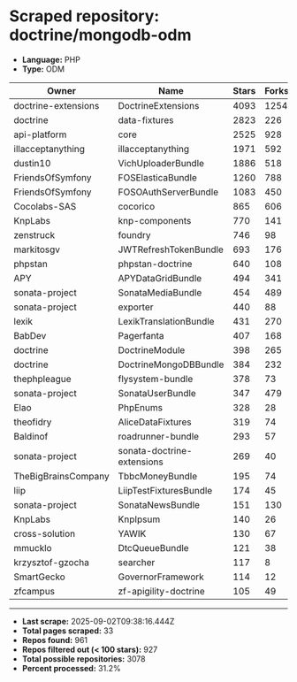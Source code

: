 # Scraped repository: doctrine/mongodb-odm
* **Language:** PHP
* **Type:** ODM

| Owner | Name | Stars | Forks | URL |
|---|---|---|---|---|
| doctrine-extensions | DoctrineExtensions | 4093 | 1254 | [link](https://github.com/doctrine-extensions/DoctrineExtensions) |
| doctrine | data-fixtures | 2823 | 226 | [link](https://github.com/doctrine/data-fixtures) |
| api-platform | core | 2525 | 928 | [link](https://github.com/api-platform/core) |
| illacceptanything | illacceptanything | 1971 | 592 | [link](https://github.com/illacceptanything/illacceptanything) |
| dustin10 | VichUploaderBundle | 1886 | 518 | [link](https://github.com/dustin10/VichUploaderBundle) |
| FriendsOfSymfony | FOSElasticaBundle | 1260 | 788 | [link](https://github.com/FriendsOfSymfony/FOSElasticaBundle) |
| FriendsOfSymfony | FOSOAuthServerBundle | 1083 | 450 | [link](https://github.com/FriendsOfSymfony/FOSOAuthServerBundle) |
| Cocolabs-SAS | cocorico | 865 | 606 | [link](https://github.com/Cocolabs-SAS/cocorico) |
| KnpLabs | knp-components | 770 | 141 | [link](https://github.com/KnpLabs/knp-components) |
| zenstruck | foundry | 746 | 98 | [link](https://github.com/zenstruck/foundry) |
| markitosgv | JWTRefreshTokenBundle | 693 | 176 | [link](https://github.com/markitosgv/JWTRefreshTokenBundle) |
| phpstan | phpstan-doctrine | 640 | 108 | [link](https://github.com/phpstan/phpstan-doctrine) |
| APY | APYDataGridBundle | 494 | 341 | [link](https://github.com/APY/APYDataGridBundle) |
| sonata-project | SonataMediaBundle | 454 | 489 | [link](https://github.com/sonata-project/SonataMediaBundle) |
| sonata-project | exporter | 440 | 88 | [link](https://github.com/sonata-project/exporter) |
| lexik | LexikTranslationBundle | 431 | 270 | [link](https://github.com/lexik/LexikTranslationBundle) |
| BabDev | Pagerfanta | 407 | 168 | [link](https://github.com/BabDev/Pagerfanta) |
| doctrine | DoctrineModule | 398 | 265 | [link](https://github.com/doctrine/DoctrineModule) |
| doctrine | DoctrineMongoDBBundle | 384 | 232 | [link](https://github.com/doctrine/DoctrineMongoDBBundle) |
| thephpleague | flysystem-bundle | 378 | 73 | [link](https://github.com/thephpleague/flysystem-bundle) |
| sonata-project | SonataUserBundle | 347 | 479 | [link](https://github.com/sonata-project/SonataUserBundle) |
| Elao | PhpEnums | 328 | 28 | [link](https://github.com/Elao/PhpEnums) |
| theofidry | AliceDataFixtures | 319 | 74 | [link](https://github.com/theofidry/AliceDataFixtures) |
| Baldinof | roadrunner-bundle | 293 | 57 | [link](https://github.com/Baldinof/roadrunner-bundle) |
| sonata-project | sonata-doctrine-extensions | 269 | 40 | [link](https://github.com/sonata-project/sonata-doctrine-extensions) |
| TheBigBrainsCompany | TbbcMoneyBundle | 195 | 74 | [link](https://github.com/TheBigBrainsCompany/TbbcMoneyBundle) |
| liip | LiipTestFixturesBundle | 174 | 45 | [link](https://github.com/liip/LiipTestFixturesBundle) |
| sonata-project | SonataNewsBundle | 151 | 130 | [link](https://github.com/sonata-project/SonataNewsBundle) |
| KnpLabs | KnpIpsum | 140 | 26 | [link](https://github.com/KnpLabs/KnpIpsum) |
| cross-solution | YAWIK | 130 | 67 | [link](https://github.com/cross-solution/YAWIK) |
| mmucklo | DtcQueueBundle | 121 | 38 | [link](https://github.com/mmucklo/DtcQueueBundle) |
| krzysztof-gzocha | searcher | 117 | 8 | [link](https://github.com/krzysztof-gzocha/searcher) |
| SmartGecko | GovernorFramework | 114 | 12 | [link](https://github.com/SmartGecko/GovernorFramework) |
| zfcampus | zf-apigility-doctrine | 105 | 49 | [link](https://github.com/zfcampus/zf-apigility-doctrine) |

---
* **Last scrape:** 2025-09-02T09:38:16.444Z
* **Total pages scraped:** 33
* **Repos found:** 961
* **Repos filtered out (< 100 stars):** 927
* **Total possible repositories:** 3078
* **Percent processed:** 31.2%

